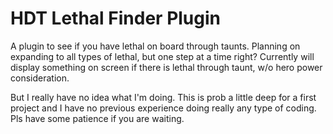 # HDT Lethal Finder Plugin

A plugin to see if you have lethal on board through taunts. Planning on expanding to all types of lethal, but one step at a time right?
Currently will display something on screen if there is lethal through taunt, w/o hero power consideration.

But I really have no idea what I'm doing. This is prob a little deep for a first project and I have no previous experience doing really any type of coding. Pls have some patience if you are waiting.